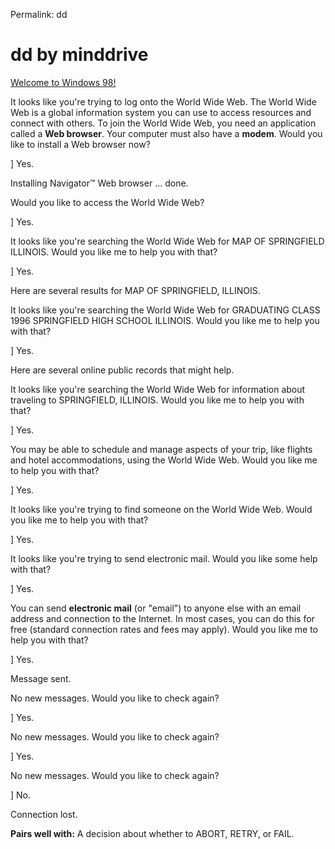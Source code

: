 Permalink: dd

# dd by minddrive

[Welcome to Windows 98!](https://music.businesscasual.biz/track/dd)

It looks like you're trying to log onto the World Wide Web. The World Wide Web is a global information system you can use to access resources and connect with others. To join the World Wide Web, you need an application called a **Web browser**. Your computer must also have a **modem**. Would you like to install a Web browser now?

] Yes.

Installing Navigator™ Web browser ... done.

Would you like to access the World Wide Web?

] Yes.

It looks like you're searching the World Wide Web for MAP OF SPRINGFIELD ILLINOIS. Would you like me to help you with that?

] Yes.

Here are several results for MAP OF SPRINGFIELD, ILLINOIS.

It looks like you're searching the World Wide Web for GRADUATING CLASS 1996 SPRINGFIELD HIGH SCHOOL ILLINOIS. Would you like me to help you with that?

] Yes.

Here are several online public records that might help.

It looks like you're searching the World Wide Web for information about traveling to SPRINGFIELD, ILLINOIS. Would you like me to help you with that?

] Yes.

You may be able to schedule and manage aspects of your trip, like flights and hotel accommodations, using the World Wide Web. Would you like me to help you with that?

] Yes.

It looks like you're trying to find someone on the World Wide Web. Would you like me to help you with that?

] Yes.

It looks like you're trying to send electronic mail. Would you like some help with that?

] Yes.

You can send **electronic mail** (or "email") to anyone else with an email address and connection to the Internet. In most cases, you can do this for free (standard connection rates and fees may apply). Would you like me to help you with that?

] Yes.

Message sent.

No new messages. Would you like to check again?

] Yes.

No new messages. Would you like to check again?

] Yes.

No new messages. Would you like to check again?

] No.

Connection lost.

**Pairs well with:** A decision about whether to ABORT, RETRY, or FAIL.
